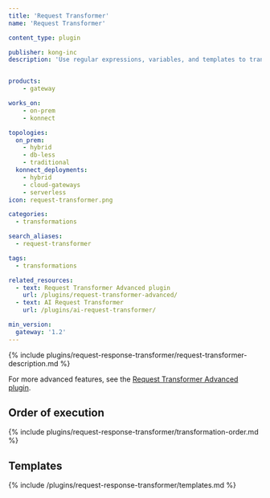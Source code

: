 ```yaml
---
title: 'Request Transformer'
name: 'Request Transformer'

content_type: plugin

publisher: kong-inc
description: 'Use regular expressions, variables, and templates to transform requests'


products:
    - gateway

works_on:
    - on-prem
    - konnect

topologies:
  on_prem:
    - hybrid
    - db-less
    - traditional
  konnect_deployments:
    - hybrid
    - cloud-gateways
    - serverless
icon: request-transformer.png

categories:
  - transformations

search_aliases:
  - request-transformer

tags:
  - transformations

related_resources:
  - text: Request Transformer Advanced plugin
    url: /plugins/request-transformer-advanced/
  - text: AI Request Transformer
    url: /plugins/ai-request-transformer/

min_version:
  gateway: '1.2'
---
```


{% include plugins/request-response-transformer/request-transformer-description.md %}

For more advanced features, see the [Request Transformer Advanced plugin](/plugins/request-transformer-advanced/).

## Order of execution

{% include plugins/request-response-transformer/transformation-order.md %}

## Templates

{% include /plugins/request-response-transformer/templates.md %}
